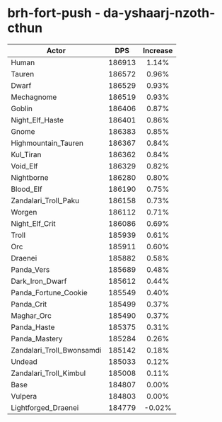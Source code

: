 # brh-fort-push - da-yshaarj-nzoth-cthun
| Actor | DPS | Increase |
|---|:---:|:---:|
|Human|186913|1.14%|
|Tauren|186572|0.96%|
|Dwarf|186529|0.93%|
|Mechagnome|186519|0.93%|
|Goblin|186406|0.87%|
|Night_Elf_Haste|186401|0.86%|
|Gnome|186383|0.85%|
|Highmountain_Tauren|186367|0.84%|
|Kul_Tiran|186362|0.84%|
|Void_Elf|186329|0.82%|
|Nightborne|186280|0.80%|
|Blood_Elf|186190|0.75%|
|Zandalari_Troll_Paku|186158|0.73%|
|Worgen|186112|0.71%|
|Night_Elf_Crit|186086|0.69%|
|Troll|185939|0.61%|
|Orc|185911|0.60%|
|Draenei|185882|0.58%|
|Panda_Vers|185689|0.48%|
|Dark_Iron_Dwarf|185612|0.44%|
|Panda_Fortune_Cookie|185549|0.40%|
|Panda_Crit|185499|0.37%|
|Maghar_Orc|185490|0.37%|
|Panda_Haste|185375|0.31%|
|Panda_Mastery|185284|0.26%|
|Zandalari_Troll_Bwonsamdi|185142|0.18%|
|Undead|185033|0.12%|
|Zandalari_Troll_Kimbul|185008|0.11%|
|Base|184807|0.00%|
|Vulpera|184803|0.00%|
|Lightforged_Draenei|184779|-0.02%|
